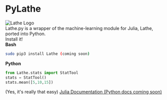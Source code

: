 # PyLathe
![Lathe Logo](http://lathe.ai/logo.png)\
Lathe.py is a wrapper of the machine-learning module for Julia, Lathe, ported into Python.\
Install it!\
**Bash**
```bash
sudo pip3 install Lathe (coming soon)
```
**Python**
```python
from Lathe.stats import StatTool
stats = StatTool()
stats.mean([5,10,15])
```
(Yes, it's really that easy)
[Julia Documentation (Python docs coming soon)](http://lathe.ai/doc.html)
